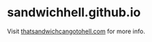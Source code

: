# sandwichhell.github.io
Visit [thatsandwichcangotohell.com](http://thatsandwichcangotohell.com) for more info.